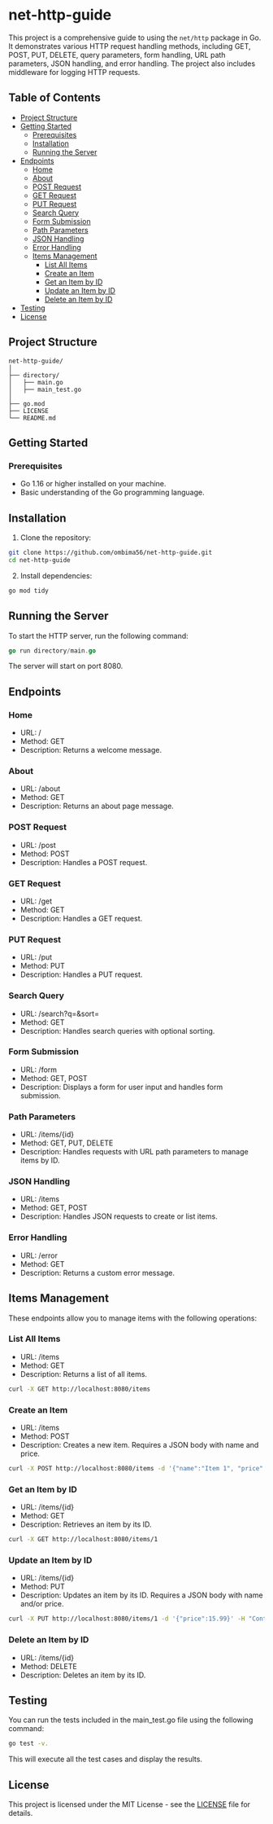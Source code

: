 # net-http-guide

This project is a comprehensive guide to using the `net/http` package in Go. It demonstrates various HTTP request handling methods, including GET, POST, PUT, DELETE, query parameters, form handling, URL path parameters, JSON handling, and error handling. The project also includes middleware for logging HTTP requests.

## Table of Contents

- [Project Structure](#project-structure)
- [Getting Started](#getting-started)
  - [Prerequisites](#prerequisites)
  - [Installation](#installation)
  - [Running the Server](#running-the-server)
- [Endpoints](#endpoints)
  - [Home](#home)
  - [About](#about)
  - [POST Request](#post-request)
  - [GET Request](#get-request)
  - [PUT Request](#put-request)
  - [Search Query](#search-query)
  - [Form Submission](#form-submission)
  - [Path Parameters](#path-parameters)
  - [JSON Handling](#json-handling)
  - [Error Handling](#error-handling)
  - [Items Management](#items-management)
    - [List All Items](#list-all-items)
    - [Create an Item](#create-an-item)
    - [Get an Item by ID](#get-an-item-by-id)
    - [Update an Item by ID](#update-an-item-by-id)
    - [Delete an Item by ID](#delete-an-item-by-id)
- [Testing](#testing)
- [License](#license)

## Project Structure

```plaintext
net-http-guide/
│
├── directory/
│   ├── main.go
│   ├── main_test.go
│
├── go.mod
├── LICENSE
└── README.md
```
## Getting Started
### Prerequisites

- Go 1.16 or higher installed on your machine.
- Basic understanding of the Go programming language.

## Installation

1. Clone the repository:

```bash
git clone https://github.com/ombima56/net-http-guide.git
cd net-http-guide
```

2. Install dependencies:

```bash
go mod tidy
```
## Running the Server

To start the HTTP server, run the following command:

```go
go run directory/main.go
```

The server will start on port 8080.

## Endpoints
### Home

- URL: /
- Method: GET
- Description: Returns a welcome message.

### About

- URL: /about
- Method: GET
- Description: Returns an about page message.

### POST Request

- URL: /post
- Method: POST
- Description: Handles a POST request.

### GET Request

- URL: /get
- Method: GET
- Description: Handles a GET request.

### PUT Request

- URL: /put
- Method: PUT
- Description: Handles a PUT request.

### Search Query

- URL: /search?q=<query>&sort=<sort>
- Method: GET
- Description: Handles search queries with optional sorting.

### Form Submission

- URL: /form
- Method: GET, POST
- Description: Displays a form for user input and handles form submission.

### Path Parameters

- URL: /items/{id}
- Method: GET, PUT, DELETE
- Description: Handles requests with URL path parameters to manage items by ID.

### JSON Handling

- URL: /items
- Method: GET, POST
- Description: Handles JSON requests to create or list items.

### Error Handling

- URL: /error
- Method: GET
- Description: Returns a custom error message.

## Items Management

These endpoints allow you to manage items with the following operations:
### List All Items

- URL: /items
- Method: GET
- Description: Returns a list of all items.

```bash
curl -X GET http://localhost:8080/items
```
### Create an Item

- URL: /items
- Method: POST
- Description: Creates a new item. Requires a JSON body with name and price.

```bash
curl -X POST http://localhost:8080/items -d '{"name":"Item 1", "price":10.99}' -H "Content-Type: application/json"
```
### Get an Item by ID

- URL: /items/{id}
- Method: GET
- Description: Retrieves an item by its ID.

```bash
curl -X GET http://localhost:8080/items/1
```

### Update an Item by ID

- URL: /items/{id}
- Method: PUT
- Description: Updates an item by its ID. Requires a JSON body with name and/or price.

```bash
curl -X PUT http://localhost:8080/items/1 -d '{"price":15.99}' -H "Content-Type: application/json"
```

### Delete an Item by ID

- URL: /items/{id}
- Method: DELETE
- Description: Deletes an item by its ID.

## Testing

You can run the tests included in the main_test.go file using the following command:

```bash
go test -v.
```

This will execute all the test cases and display the results.

## License
This project is licensed under the MIT License - see the [LICENSE](./LICENSE) file for details.